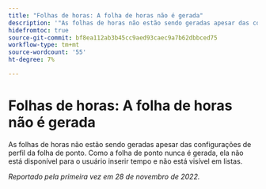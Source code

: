 ```yaml
---
title: "Folhas de horas: A folha de horas não é gerada"
description: '"As folhas de horas não estão sendo geradas apesar das configurações de perfil da folha de ponto.  '
hidefromtoc: true
source-git-commit: bf8ea112ab3b45cc9aed93caec9a7b62dbbced75
workflow-type: tm+mt
source-wordcount: '55'
ht-degree: 7%

---
```



# Folhas de horas: A folha de horas não é gerada

As folhas de horas não estão sendo geradas apesar das configurações de perfil da folha de ponto. Como a folha de ponto nunca é gerada, ela não está disponível para o usuário inserir tempo e não está visível em listas.

_Reportado pela primeira vez em 28 de novembro de 2022._


